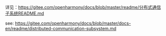 详见：https://gitee.com/openharmony/docs/blob/master/readme/分布式通信子系统README.md

see: https://gitee.com/openharmony/docs/blob/master/docs-en/readme/distributed-communication-subsystem.md